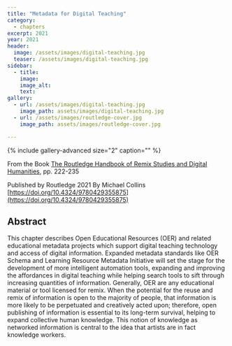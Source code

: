 ```yaml
---
title: "Metadata for Digital Teaching"
category:
  - chapters
excerpt: 2021
year: 2021
header:
  image: /assets/images/digital-teaching.jpg
  teaser: /assets/images/digital-teaching.jpg
sidebar:
  - title:
    image:
    image_alt:
    text:
gallery:
  - url: /assets/images/digital-teaching.jpg
    image_path: assets/images/digital-teaching.jpg
  - url: /assets/images/routledge-cover.jpg
    image_path: assets/images/routledge-cover.jpg

---
```


{% include gallery-advanced size="2" caption="" %}


From the Book [The Routledge Handbook of Remix Studies and Digital Humanities](https://www.taylorfrancis.com/books/edit/10.4324/9780429355875/routledge-handbook-remix-studies-digital-humanities-eduardo-navas-owen-gallagher-xtine-burrough), pp. 222-235

Published by Routledge 2021 
By Michael Collins
[https://doi.org/10.4324/9780429355875](https://doi.org/10.4324/9780429355875)

## Abstract

This chapter describes Open Educational Resources (OER) and related educational metadata projects which support digital teaching technology and access of digital information. Expanded metadata standards like OER Schema and Learning Resource Metadata Initiative will set the stage for the development of more intelligent automation tools, expanding and improving the affordances in digital teaching while helping search tools to sift through increasing quantities of information. Generally, OER are any educational material or tool licensed for remix. When the potential for the reuse and remix of information is open to the majority of people, that information is more likely to be perpetuated and creatively acted upon; therefore, open publishing of information is essential to its long-term survival, helping to expand collective human knowledge. This notion of knowledge as networked information is central to the idea that artists are in fact knowledge workers.
